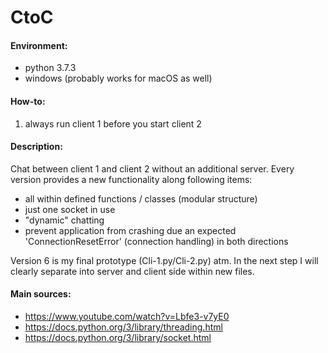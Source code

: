 # CtoC

#### Environment:
- python 3.7.3
- windows (probably works for macOS as well)


#### How-to:
1. always run client 1 before you start client 2


#### Description:
Chat between client 1 and client 2 without an additional server.
Every version provides a new functionality along following items:
- all within defined functions / classes (modular structure)
- just one socket in use
- "dynamic" chatting
- prevent application from crashing due an expected 'ConnectionResetError' (connection handling) in both directions

Version 6 is my final prototype (Cli-1.py/Cli-2.py) atm. In the next step I will clearly separate into server and client side within new files.

#### Main sources:
- https://www.youtube.com/watch?v=Lbfe3-v7yE0
- https://docs.python.org/3/library/threading.html
- https://docs.python.org/3/library/socket.html
